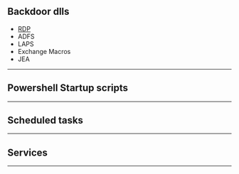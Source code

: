 ## Backdoor dlls
- [RDP](https://www.mdsec.co.uk/2019/11/rdpthief-extracting-clear-text-credentials-from-remote-desktop-clients/)
- ADFS
- LAPS
- Exchange Macros
- JEA

***

## Powershell Startup scripts
***

## Scheduled tasks
***
## Services
***